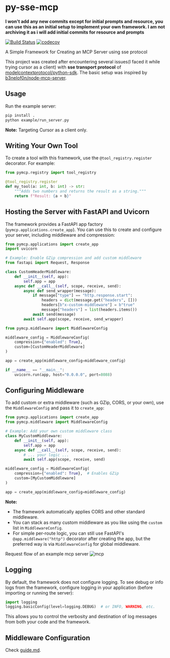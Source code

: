 # py-sse-mcp

**I won't add any new commits except for initial prompts and resource, you can use this as an initial setup to implement your own framework. I am not archiving it as i will add initial commits for resource and prompts**

[![Build Status](https://github.com/Agent-Hellboy/py-sse-mcp/actions/workflows/python-ci.yml/badge.svg)](https://github.com/Agent-Hellboy/py-sse-mcp/actions/workflows/python-ci.yml)
[![codecov](https://codecov.io/gh/Agent-Hellboy/py-sse-mcp/branch/master/graph/badge.svg)](https://codecov.io/gh/Agent-Hellboy/py-sse-mcp)

A Simple Framework for Creating an MCP Server using sse protocol


This project was created after encountering several issues(I faced it while trying cursor as a client) with **sse transport protocol** of [modelcontextprotocol/python-sdk](https://github.com/modelcontextprotocol/python-sdk). The basic setup was inspired by [b3nelof0n/node-mcp-server](https://github.com/b3nelof0n/node-mcp-server/blob/main/server.js).

## Usage

Run the example server:
   ```bash
   pip install .
   python example/run_server.py
   ```

**Note:** Targeting Cursor as a client only.

## Writing Your Own Tool

To create a tool with this framework, use the `@tool_registry.register` decorator. For example:

```python
from pymcp.registry import tool_registry

@tool_registry.register
def my_tool(a: int, b: int) -> str:
    """Adds two numbers and returns the result as a string."""
    return f"Result: {a + b}"
```

## Hosting the Server with FastAPI and Uvicorn

The framework provides a FastAPI app factory (`pymcp.applications.create_app`). You can use this to create and configure your server, including middleware and compression:

```python
from pymcp.applications import create_app
import uvicorn

# Example: Enable GZip compression and add custom middleware
from fastapi import Request, Response

class CustomHeaderMiddleware:
    def __init__(self, app):
        self.app = app
    async def __call__(self, scope, receive, send):
        async def send_wrapper(message):
            if message["type"] == "http.response.start":
                headers = dict(message.get("headers", []))
                headers[b"x-custom-middleware"] = b"true"
                message["headers"] = list(headers.items())
            await send(message)
        await self.app(scope, receive, send_wrapper)

from pymcp.middleware import MiddlewareConfig

middleware_config = MiddlewareConfig(
    compression={"enabled": True},
    custom=[CustomHeaderMiddleware]
)

app = create_app(middleware_config=middleware_config)

if __name__ == "__main__":
    uvicorn.run(app, host="0.0.0.0", port=8088)
```

## Configuring Middleware

To add custom or extra middleware (such as GZip, CORS, or your own), use the `MiddlewareConfig` and pass it to `create_app`:

```python
from pymcp.applications import create_app
from pymcp.middleware import MiddlewareConfig

# Example: Add your own custom middleware class
class MyCustomMiddleware:
    def __init__(self, app):
        self.app = app
    async def __call__(self, scope, receive, send):
        # ... your logic ...
        await self.app(scope, receive, send)

middleware_config = MiddlewareConfig(
    compression={"enabled": True},  # Enables GZip
    custom=[MyCustomMiddleware]
)

app = create_app(middleware_config=middleware_config)
```

**Note:**  
- The framework automatically applies CORS and other standard middleware.
- You can stack as many custom middleware as you like using the `custom` list in `MiddlewareConfig`.
- For simple per-route logic, you can still use FastAPI's `@app.middleware("http")` decorator after creating the app, but the preferred way is via `MiddlewareConfig` for global middleware.

Request flow of an example mcp server 
![mcp](./mcp.png)

## Logging

By default, the framework does not configure logging. To see debug or info logs from the framework, configure logging in your application (before importing or running the server):

```python
import logging
logging.basicConfig(level=logging.DEBUG)  # or INFO, WARNING, etc.
```

This allows you to control the verbosity and destination of log messages from both your code and the framework.

## Middleware Configuration

Check [guide.md](./guide.md).




